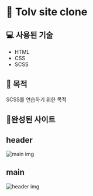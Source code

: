 # 🎨 Tolv site clone

## 💻 사용된 기술
  * HTML
  * CSS
  * SCSS
## 🎈 목적
SCSS를 연습하기 위한 목적

## 🎉완성된 사이트
## header
![main img](https://user-images.githubusercontent.com/85764782/171458145-81db23a6-fe02-460d-b85c-904e4e5e99ba.png)
## main
![header img](https://user-images.githubusercontent.com/85764782/171457759-634c1032-9931-410d-b4e0-dc0e40bd63c3.png)